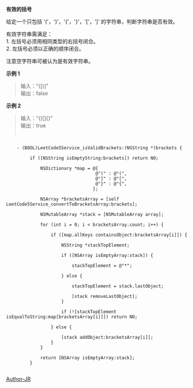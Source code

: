 **有效的括号**

给定一个只包括 '('，')'，'{'，'}'，'['，']' 的字符串，判断字符串是否有效。



有效字符串需满足：  
    1.  左括号必须用相同类型的右括号闭合。  
    2.  左括号必须以正确的顺序闭合。  
    
注意空字符串可被认为是有效字符串。

**示例 1**
> 输入："([)]"  
输出：false    

​**示例 2**
> 输入："()[]{}"  
​输出：true  
​​​​​​​​​​​​​  
```objc
​  
​  ​  ​- (BOOL)LeetCode5Service_isValidBrackets:(NSString *)brackets {
​  ​  ​
​  ​  ​     if ([NSString isEmptyString:brackets]) return NO;
​  ​  ​
​  ​  ​         NSDictionary *map = @{
​  ​                                ​@")" : @"(",
​  ​                                ​@"]" : @"[",
​  ​                                ​@"}" : @"{",
​  ​  ​                             };
​  ​  ​
​  ​  ​         NSArray *bracketsArray = [self LeetCode5Service_convertToBracketsArray:brackets];
​  ​  ​
​  ​  ​         NSMutableArray *stack = [NSMutableArray array];
​  ​  ​
​  ​  ​         for (int i = 0; i < bracketsArray.count; i++) {
​  ​  ​
​  ​  ​             if ([map.allKeys containsObject:bracketsArray[i]]) {
​  ​  ​
​  ​  ​                 NSString *stackTopElement;
​  ​  ​
​  ​  ​                 if ([NSArray isEmptyArray:stack]) {
​  ​  ​
​  ​  ​                     stackTopElement = @"*";
​  ​  ​
​  ​  ​                 } else {
​  ​  ​
​  ​  ​                     stackTopElement = stack.lastObject;
​  ​  ​
​  ​  ​                     [stack removeLastObject];
​  ​  ​                 }
​  ​  ​
​  ​  ​                 if (![stackTopElement isEqualToString:map[bracketsArray[i]]]) return NO;
​  ​  ​
​  ​  ​             } else {
​  ​  ​
​  ​  ​                 [stack addObject:bracketsArray[i]];
​  ​  ​             }
​  ​  ​         }
​  ​  ​
​  ​  ​         return [NSArray isEmptyArray:stack];
​  ​  ​     }
​  
```   

​[Author-JR](https://github.com/MINIProer)
